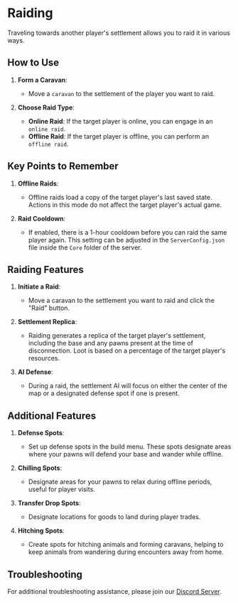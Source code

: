 # Raiding

Traveling towards another player's settlement allows you to raid it in various ways.

## How to Use

1. **Form a Caravan**:
   - Move a `caravan` to the settlement of the player you want to raid.
   
2. **Choose Raid Type**:
   - **Online Raid**: If the target player is online, you can engage in an `online raid`.
   - **Offline Raid**: If the target player is offline, you can perform an `offline raid`.

## Key Points to Remember

1. **Offline Raids**:
   - Offline raids load a copy of the target player's last saved state. Actions in this mode do not affect the target player's actual game.

2. **Raid Cooldown**:
   - If enabled, there is a 1-hour cooldown before you can raid the same player again. This setting can be adjusted in the `ServerConfig.json` file inside the `Core` folder of the server.

## Raiding Features

1. **Initiate a Raid**:
   - Move a caravan to the settlement you want to raid and click the "Raid" button.

2. **Settlement Replica**:
   - Raiding generates a replica of the target player's settlement, including the base and any pawns present at the time of disconnection. Loot is based on a percentage of the target player's resources.

3. **AI Defense**:
   - During a raid, the settlement AI will focus on either the center of the map or a designated defense spot if one is present.

## Additional Features

1. **Defense Spots**:
   - Set up defense spots in the build menu. These spots designate areas where your pawns will defend your base and wander while offline.

2. **Chilling Spots**:
   - Designate areas for your pawns to relax during offline periods, useful for player visits.

3. **Transfer Drop Spots**:
   - Designate locations for goods to land during player trades.

4. **Hitching Spots**:
   - Create spots for hitching animals and forming caravans, helping to keep animals from wandering during encounters away from home.

## Troubleshooting

For additional troubleshooting assistance, please join our [Discord Server](https://discord.gg/yUF2ec8Vt8).
